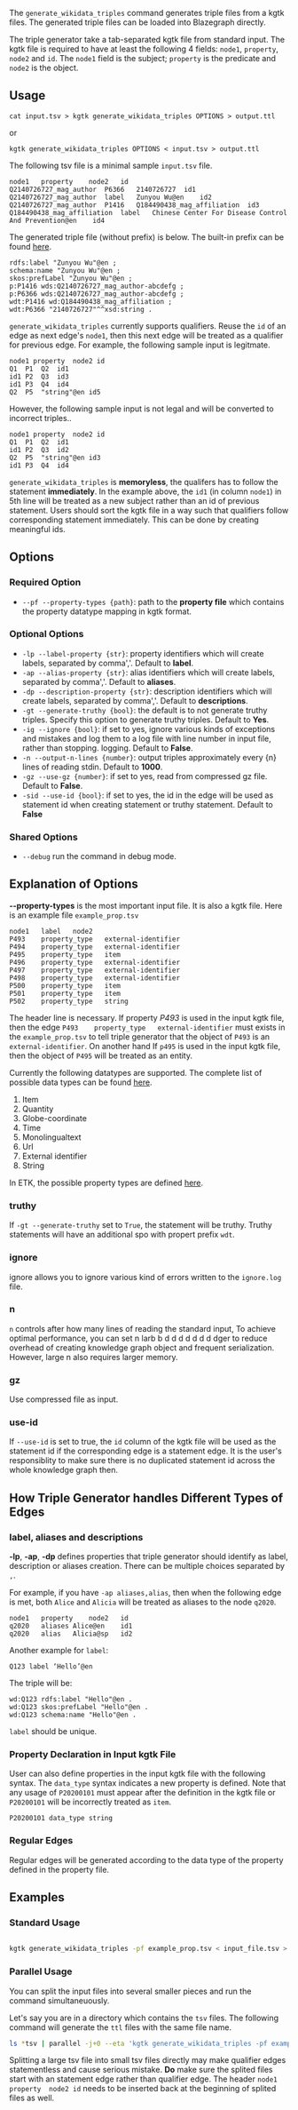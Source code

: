 The `generate_wikidata_triples` command generates triple files from a kgtk files. The generated triple files can be loaded into Blazegraph directly.

The triple generator take a tab-separated kgtk file from standard input. The kgtk file is required to have at least the following 4 fields: `node1`, `property`, `node2` and `id`. The `node1` field is the subject; `property` is the predicate and `node2` is the object. 

## Usage
```{shell}
cat input.tsv > kgtk generate_wikidata_triples OPTIONS > output.ttl
```
or 
```
kgtk generate_wikidata_triples OPTIONS < input.tsv > output.ttl
```


The following tsv file is a minimal sample `input.tsv` file.

```
node1	property	node2	id
Q2140726727_mag_author	P6366	2140726727	id1
Q2140726727_mag_author	label	Zunyou Wu@en	id2
Q2140726727_mag_author	P1416	Q184490438_mag_affiliation	id3
Q184490438_mag_affiliation	label	Chinese Center For Disease Control And Prevention@en	id4
```
The generated triple file (without prefix) is below. The built-in prefix can be found [here](https://github.com/usc-isi-i2/etk/blob/master/etk/wikidata/__init__.py).

```
rdfs:label "Zunyou Wu"@en ;
schema:name "Zunyou Wu"@en ;
skos:prefLabel "Zunyou Wu"@en ;
p:P1416 wds:Q2140726727_mag_author-abcdefg ;
p:P6366 wds:Q2140726727_mag_author-abcdefg ;
wdt:P1416 wd:Q184490438_mag_affiliation ;
wdt:P6366 "2140726727"^^xsd:string .

```

`generate_wikidata_triples` currently supports qualifiers. Reuse the `id` of an edge as next edge's `node1`, then this next edge will be treated as a qualifier for previous edge. For example, the following sample input is legitmate.

```
node1 property  node2 id
Q1  P1  Q2	id1
id1 P2  Q3  id3
id1 P3  Q4  id4
Q2  P5  "string"@en id5
```

However, the following sample input is not legal and will be converted to incorrect triples..

```
node1 property  node2 id
Q1  P1  Q2	id1
id1 P2  Q3  id2
Q2  P5  "string"@en id3
id1 P3  Q4  id4
```
`generate_wikidata_triples` is **memoryless**, the qualifers has to follow the statement **immediately**. In the example above, the `id1` (in column `node1`) in 5th line will be treated as a new subject rather than an id of previous statement. Users should sort the kgtk file in a way such that qualifiers follow corresponding statement immediately. This can be done by creating meaningful ids.

## Options

### Required Option

- `--pf --property-types {path}`: path to the **property file** which contains the property datatype mapping in kgtk format.

### Optional Options

- `-lp --label-property {str}`: property identifiers which will create labels, separated by comma','. Default to **label**.
- `-ap --alias-property {str}`: alias identifiers which will create labels, separated by comma','. Default to **aliases**.
- `-dp --description-property {str}`: description identifiers which will create labels, separated by comma','. Default to **descriptions**.
- `-gt --generate-truthy {bool}`: the default is to not generate truthy triples. Specify this option to generate truthy triples. Default to **Yes**.
- `-ig --ignore {bool}`: if set to yes, ignore various kinds of exceptions and mistakes and log them to a log file with line number in input file, rather than stopping. logging. Default to **False**.
- `-n --output-n-lines {number}`: output triples approximately every {n} lines of reading stdin. Default to **1000**.
- `-gz --use-gz {number}`: if set to yes, read from compressed gz file. Default to **False**.
- `-sid --use-id {bool}`: if set to yes, the id in the edge will be used as statement id when creating statement or truthy statement. Default to **False**


### Shared Options

- `--debug` run the command in debug mode.

## Explanation of Options

**--property-types** is the most important input file. It is also a kgtk file. Here is an example file `example_prop.tsv`

```
node1	label	node2
P493	property_type	external-identifier
P494	property_type	external-identifier
P495	property_type	item
P496	property_type	external-identifier
P497	property_type	external-identifier
P498	property_type	external-identifier
P500	property_type	item
P501	property_type	item
P502	property_type	string
```

The header line is necessary. If property *P493* is used in the input kgtk file, then the edge `P493	property_type	external-identifier` must exists in the `example_prop.tsv` to tell triple generator that the object of `P493` is an `external-identifier`. On another hand If `p495` is used in the input kgtk file, then the object of `P495` will be treated as an entity.

Currently the following datatypes are supported. The complete list of possible data types can be found [here](https://www.wikidata.org/wiki/Help:Data_type).

1. Item 
2. Quantity
3. Globe-coordinate
4. Time 
5. Monolingualtext 
6. Url 
7. External identifier 
8. String

In ETK, the possible property types are defined [here](https://github.com/usc-isi-i2/etk/blob/9c79a597fa0917b4e4bf78b4acbd863f5a0bb917/etk/wikidata/value.py#L190).

### truthy

If `-gt --generate-truthy` set to `True`, the statement will be truthy. Truthy statements will have an additional spo with propert prefix `wdt`.

### ignore

ignore allows you to ignore various kind of errors written to the `ignore.log` file.

### n

`n` controls after how many lines of reading the standard input, To achieve optimal performance, you can set n larb b d d d d d d d dger to reduce overhead of creating knowledge graph object and frequent serialization. However, large n also requires larger memory.

### gz

Use compressed file as input.

### use-id

If `--use-id` is set to true, the `id` column of the kgtk file will be used as the statement id if the corresponding edge is a statement edge. It is the user's responsiblity to make sure there is no duplicated statement id across the whole knowledge graph then.


## How Triple Generator handles Different Types of Edges

### label, aliases and descriptions

**-lp**, **-ap**, **-dp** defines properties that triple generator should identify as label, description or aliases creation. There can be multiple choices separated by `,`.

For example, if you have `-ap aliases,alias`, then when the following edge is met, both `Alice` and `Alicia` will be treated as aliases to the node `q2020`.

```
node1	property	node2	id
q2020	aliases	Alice@en	id1
q2020	alias	Alicia@sp	id2
```

Another example for `label`:

```
Q123 label ‘Hello’@en
```

The triple will be:

```
wd:Q123 rdfs:label "Hello"@en . 
wd:Q123 skos:prefLabel "Hello"@en . 
wd:Q123 schema:name "Hello"@en .
```

`label` should be unique.

### Property Declaration in Input kgtk File

User can also define properties in the input kgtk file with the following syntax. The `data_type` syntax indicates a new property is defined. Note that any usage of `P20200101` must appear after the definition in the kgtk file or `P20200101` will be incorrectly treated as `item`.

```
P20200101 data_type string
```

### Regular Edges

Regular edges will be generated according to the data type of the property defined in the property file.

## Examples

### Standard Usage

```bash

kgtk generate_wikidata_triples -pf example_prop.tsv < input_file.tsv > output_file.ttl

```

### Parallel Usage

You can split the input files into several smaller pieces and run the command simultaneuously. 

Let's say you are in a directory which contains the `tsv` files. The following command will generate the `ttl` files with the same file name. 

```bash
ls *tsv | parallel -j+0 --eta 'kgtk generate_wikidata_triples -pf example_props.tsv -n 1000 -ig no --debug -gt yes < {} > {.}.ttl'
```

Splitting a large tsv file into small tsv files directly may make qualifier edges statementless and cause serious mistake. **Do** make sure the splited files start with an statement edge rather than qualifier edge. The header `node1 property  node2 id` needs to be inserted back at the beginning of splited files as well.
